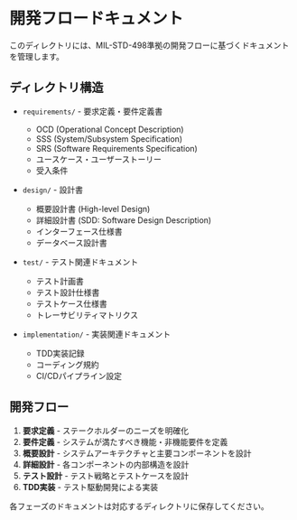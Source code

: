 # 開発フロードキュメント

このディレクトリには、MIL-STD-498準拠の開発フローに基づくドキュメントを管理します。

## ディレクトリ構造

- `requirements/` - 要求定義・要件定義書
  - OCD (Operational Concept Description)
  - SSS (System/Subsystem Specification)
  - SRS (Software Requirements Specification)
  - ユースケース・ユーザーストーリー
  - 受入条件

- `design/` - 設計書
  - 概要設計書 (High-level Design)
  - 詳細設計書 (SDD: Software Design Description)
  - インターフェース仕様書
  - データベース設計書

- `test/` - テスト関連ドキュメント
  - テスト計画書
  - テスト設計仕様書
  - テストケース仕様書
  - トレーサビリティマトリクス

- `implementation/` - 実装関連ドキュメント
  - TDD実装記録
  - コーディング規約
  - CI/CDパイプライン設定

## 開発フロー

1. **要求定義** - ステークホルダーのニーズを明確化
2. **要件定義** - システムが満たすべき機能・非機能要件を定義
3. **概要設計** - システムアーキテクチャと主要コンポーネントを設計
4. **詳細設計** - 各コンポーネントの内部構造を設計
5. **テスト設計** - テスト戦略とテストケースを設計
6. **TDD実装** - テスト駆動開発による実装

各フェーズのドキュメントは対応するディレクトリに保存してください。
